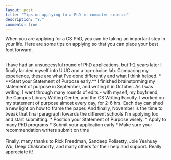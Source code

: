 ```yaml
---
layout: post
title: "Tips on applying to a PhD in computer science"
description: "Y."
comments: true
---
```



When you are applying for a CS PhD, you can be taking an important step in your life. Here are some tips on applying so that you can place your best foot forward. 

<br>
I have had an unsuccessful round of PhD applications, but 1-2 years later I finally landed myself into UIUC and a top-choice lab. Comparing my experience, these are what I've done differently and what I think helped.
* **Start your Statement of Purpose early.** I finished brainstorming my statement of purpose in September, and writing it in October. As I was writing, I went through many rounds of edits - with myself, my boyfriend, the Campus Library Writing Center, and the CS Writing Faculty. I worked on my statement of purpose almost every day, for 2-6 hrs. Each day can shed a new light on how to frame the paper. And finally, November is the time to tweak that final paragraph towards the different schools I'm applying too and start submitting.  
* Position your Statement of Purpose wisely.
* Apply to many PhD programs
* Submit your application early
* Make sure your recommendation writers submit on time
<br />

<br>
Finally, many thanks to Rick Freedman, Sandeep Polisetty, Joie Yeahuay Wu, Deep Chakraborty, and many others for their help and support. Really appreciate it!
<br />


